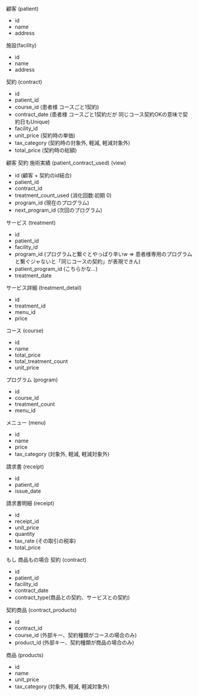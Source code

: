 顧客 (patient)
- id
- name
- address

施設(facility)
- id
- name
- address

契約 (contract)
- id
- patient_id
- course_id (患者様 コースごと1契約)
- contract_date (患者様 コースごと1契約だが 同じコース契約OKの意味で契約日もUnique)
- facility_id
- unit_price (契約時の単価)
- tax_category (契約時の対象外, 軽減, 軽減対象外)
- total_price (契約時の総額)

顧客 契約 施術実績 (patient_contract_used) (view)
- id (顧客 + 契約のid結合)
- patient_id
- contract_id
- treatment_count_used (消化回数:初期 0)
- program_id (現在のプログラム)
- next_program_id (次回のプログラム)

サービス (treatment)
- id
- patient_id
- facility_id
- program_id (プログラムと繋ぐとやっぱり辛いw => 患者様専用のプログラムと繋ぐジャないと「同じコースの契約」が表現できん)
- patient_program_id (こちらかな...)
- treatment_date

サービス詳細 (treatment_detail)
- id
- treatment_id
- menu_id
- price

コース (course)
- id
- name
- total_price
- total_treatment_count
- unit_price

プログラム (program)
- id
- course_id
- treatment_count
- menu_id

メニュー (menu)
- id
- name
- price
- tax_category (対象外, 軽減, 軽減対象外)

請求書 (receipt)
- id
- patient_id
- issue_date

請求書明細 (receipt)
- id
- receipt_id
- unit_price
- quantity
- tax_rate (その取引の税率)
- total_price

もし 商品もの場合
契約 (contract)
- id
- patient_id
- facility_id
- contract_date
- contract_type(商品との契約、サービスとの契約)

契約商品 (contract_products)
- id
- contract_id
- course_id (外部キー、契約種類がコースの場合のみ)
- product_id (外部キー、契約種類が商品の場合のみ)

商品 (products)
- id
- name
- unit_price
- tax_category (対象外, 軽減, 軽減対象外)